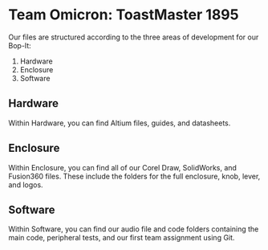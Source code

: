 # Team Omicron: ToastMaster 1895
Our files are structured according to the three areas of development for our Bop-It:
1. Hardware
2. Enclosure
3. Software

## Hardware
Within Hardware, you can find Altium files, guides, and datasheets.

## Enclosure
Within Enclosure, you can find all of our Corel Draw, SolidWorks, and Fusion360 files. These include the folders for the full enclosure, knob, lever, and logos. 

## Software
Within Software, you can find our audio file and code folders containing the main code, peripheral tests, and our first team assignment using Git.

